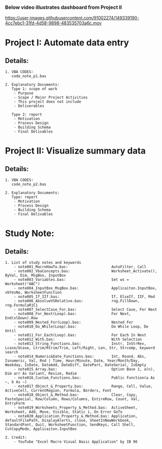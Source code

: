 ### Below video illustrates dashboard from Project II
https://user-images.githubusercontent.com/91002274/149339190-4cc7ebc1-31fd-4d58-9898-483535703a6c.mov

# Project I: Automate data entry
## Details:
    1. VBA CODES:
       code_note_p1.bas
       
    2. Explanatory Documents:
       Type 1: scope of work
        - Purpose
        - Scope / Major Project Activities
        - This project does not include
        - Deliverables

       Type 2: report
        - Motivation
        - Process Design
        - Building Schema
        - Final Delivables
        
# Project II: Visualize summary data
## Details:
    1. VBA CODES:
       code_note_p2.bas
    
    2. Explanatory Documents:
       Type: report
        - Motivation
        - Process Design
        - Building Schema
        - Final Delivables
        
# Study Note: 
## Details:
    1. List of study notes and keywords
        - note001_MacroHowTo.bas:                    AutoFilter, Call
        - note002_VbaConcepts.bas:                   Worksheet_Activate(), ByVal, Dim, MsgBox, InputBox
        - note003_Variables.bas:                     Set ws = Worksheet("ABC")
        - note004_InputBox_MsgBox.bas:               Applicaiton.InputBox, vbYesNo, WorksheetFunction
        - note005_If_IIf.bas:                        If, ElseIf, IIF, Mod
        - note006_AbsolueVSRelative.bas:             rng.FillDown, rng.FormulaR1C1
        - note007_SelectCase_For.bas:                Select Case, For Next
        - note008_For_Next(Loop).bas:                For Next, End(xlDown).Row
        - note009_Nested_For(Loop).bas:              Nested For
        - note010_Do_While(Loop).bas:                Do While Loop, Do Until
        - note011_For_Each(Loop).bas:                For Each In Next
        - note012_With.bas:                          With Selection
        - note013_String_Functions.bas:              Instr, InStrRev, Lcase/Ucase, Ltrim/Rtrim/Trim, Left/Right, Len, Str, Strcomp, keyword search
        - note014_Numeric&Date_Functions.bas:        Int, Round, Abs, Isnumeric, Val, Rnd | Time, Hour/Minute, Date, Year/Month/Day, Weekday, IsDate, DateAdd, DateDiff, DatePart, DateSerial, IsEmpty
        - note015_Array.bas:                         Option Base 1, a(n), Dim arr As Variant, Resize, Redim
        - note016_Custom_Functions.bas:              Public Function(a As ~, b As ~)
        - note017_Object_&_Property.bas:             Range, Cell, Value, ActiveCell, CurrentRegion, Formula, Borders, Font
        - note018_Object_&_Method.bas:               Clear, Copy, PasteSpecial, Row/Column, Rows/Columns, EntireRow, Count, Val, EntryForm
        - note019_Worksheets_Property_&_Method.bas:  ActiveSheet, Worksheet, Add, Move, Visible, Static i, On Error GoTo
        - note020_Application_Property_&_Method.bas: Application, defaultFilePath, DisplayAlerts, close, SheetInNewWorkbook, StandardFont, Quit, WorksheetFunction, SendKeys, Call Shell, CutCopyMode, Applicaiton.InputBox
        
    2. Credit:
        - YouTube "Excel Macro Visual Basic Application" by IB 96

       
<!--
- Summary: Macro-enabled data entry form to simplify tracking process.
- Purpose: The goal of this project is to minimize the repetitive process of data entry and human errors associated with it. This project will streamline extraction of string values and pulling out hierarchical values using data entry form in macro-enabled Excel spreadsheet. The final deliverable will reduce at least 50% of the steps involved in the data entry process.
--->
